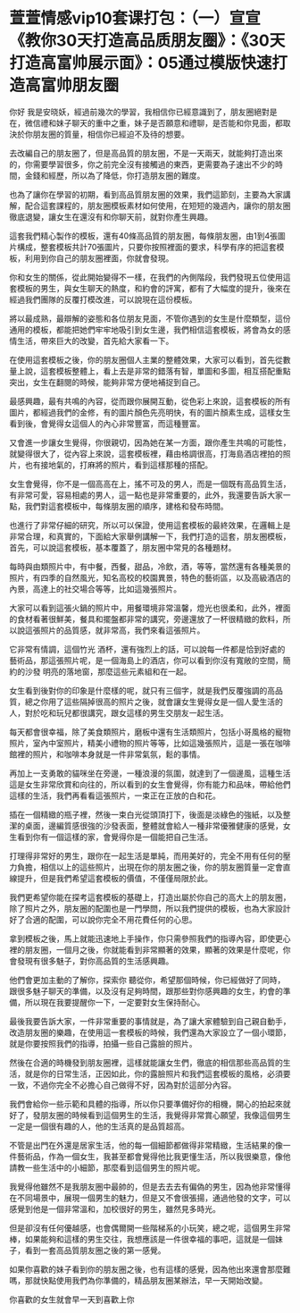 # 萱萱情感vip10套课打包：（一）宣宣《教你30天打造高品质朋友圈》：《30天打造高富帅展示面》：05通过模版快速打造高富帅朋友圈

你好 我是安晓妖，經過前幾次的學習，我相信你已經意識到了，朋友圈絕對是在，微信禮和妹子聊天的重中之重，妹子是否願意和禮聊，是否能和你見面，都取決於你朋友圈的質量，相信你已經迫不及待的想要。

去改編自己的朋友圈了，但是高品質的朋友圈，不是一天兩天，就能夠打造出來的，你需要學習很多，你之前完全沒有接觸過的東西，更需要為子速出不少的時間，金錢和經歷，所以為了降低，你打造朋友圈的難度。

也為了讓你在學習的初期，看到高品質朋友圈的效果，我們這節刻，主要為大家講解，配合這套課程的，朋友圈模板素材如何使用，在短短的幾週內，讓你的朋友圈徹底退變，讓女生在還沒有和你聊天前，就對你產生興趣。

這套我們精心製作的模板，還有40條高品質的朋友圈，每條朋友圈，由1到4張圖片構成，整套模板共計70張圖片，只要你按照裡面的要求，科學有序的把這套模板，利用到你自己的朋友圈裡面，你就會發現。

你和女生的關係，從此開始變得不一樣，在我們的內側階段，我們發現五位使用這套模板的男生，與女生聊天的熱度，和約會的評寓，都有了大幅度的提升，後來在經過我們團隊的反覆打模改進，可以說現在這份模板。

將以最成熟，最辯解的姿態和各位朋友見面，不管你遇到的女生是什麼類型，這份通用的模板，都能把她們牢牢地吸引到女生邊，我們相信這套模板，將會為女的感情生活，帶來巨大的改變，首先給大家看一下。

在使用這套模板之後，你的朋友圈個人主業的整體效果，大家可以看到，首先從數量上說，這套模板整體上，看上去是非常的錯落有智，單圖和多圖，相互搭配重點突出，女生在翻閱的時候，能夠非常方便地補捉到自己。

最感興趣，最有共鳴的內容，從而跟你展開互動，從色彩上來說，這套模板的所有圖片，都經過我們的金修，有的圖片顏色先亮明快，有的圖片顏素生成，這樣女生看到後，會覺得女這個人的內心非常豐富，而這種豐富。

又會進一步讓女生覺得，你很親切，因為她在某一方面，跟你產生共鳴的可能性，就變得很大了，從內容上來說，這套模板裡，藉由格調很高，打海島酒店裡拍的照片，也有接地氣的，打麻將的照片，看到這樣那種的搭配。

女生會覺得，你不是一個高高在上，搖不可及的男人，而是一個既有高品質生活，有非常可愛，容易相處的男人，這一點也是非常重要的，此外，我還要告訴大家一點，我們對這套模板中，每條朋友圈的順序，建格和發布時間。

也進行了非常仔細的研究，所以可以保證，使用這套模板的最終效果，在邏輯上是非常合理，和真實的，下面給大家舉例講解一下，我們打造的這套，朋友圈模板，首先，可以說這套模板，基本覆蓋了，朋友圈中常見的各種題材。

每時與由類照片中，有中餐，西餐，甜品，冷飲，酒，等等，當然還有各種美景的照片，有四季的自然風光，知名高校的校園異景，特色的藝術區，以及高級酒店的內景，高達上的社交場合等等，比如這幾張照片。

大家可以看到這張火鍋的照片中，用餐環境非常溫馨，燈光也很柔和，此外，裡面的食材看著很鮮美，餐具和擺盤都非常的講究，旁邊還放了一杯很精緻的飲料，所以說這張照片的品質感，就非常高，我們來看這張照片。

它非常有情調，這個竹光 酒杯，還有強烈上的話，可以說每一件都是恰到好處的藝術品，那這張照片呢，是一個海島上的酒店，你可以看到你沒有寬敞的空間，簡約的沙發 明亮的落地窗，那麼這些元素組和在一起。

女生看到後對你的印象是什麼樣的呢，就只有三個字，就是我們反覆強調的高品質，總之你用了這些隔掉很高的照片之後，就會讓女生覺得女是一個人愛生活的人，對於吃和玩兒都很講究，跟女這樣的男生交朋友一起生活。

每天都會很幸福，除了美食類照片，磨板中還有生活類照片，包括小哥風格的寵物照片，室內中室照片，精美小禮物的照片等等，比如這幾張照片，這是一張在咖啡館裡的照片，和咖啡本身就是一件非常氣氛，鬆的事情。

再加上一支勇敢的貓咪坐在旁邊，一種浪漫的氛圍，就達到了一個邊風，這種生活這是女生非常欣賞和向往的，所以看到的女生會覺得，你有能力和品味，帶給他們這樣的生活，我們再看看這張照片，一束正在正放的白和花。

插在一個精緻的瓶子裡，然後一束白光從頭頂打下，後面是淡綠色的強紙，以及整潔的桌面，邊編質感很強的沙發表面，整體就會給人一種非常優雅健康的感覺，女生看到你有一個這樣的家，會覺得你是一個能把自己生活。

打理得非常好的男生，跟你在一起生活是單純，而用美好的，完全不用有任何的壓力負擔，相信以上的這些照片，出現在你的朋友圈之後，你的朋友圈質量一定會直線提升，但是我們希望這套模板的價值，不僅僅局限於此。

我們更希望你能在探考這套模板的基礎上，打造出屬於你自己的高大上的朋友圈，除了照片之外，朋友圈的配圍也是一門學問，所以我們提供的模板，也為大家設計好了合適的配圍，可以說你完全不用花費任何的心思。

拿到模板之後，馬上就能迅速地上手操作，你只需參照我們的指導內容，即使更心裡的朋友圈，一個月之後，你就能看到非常顯著的效果，顯著的效果是什麼呢，你會發現有很多魅子，對你高品質的生活感興趣。

他們會更加主動的了解你，探索你 聽從你，希望那個時候，你已經做好了同時，跟很多魅子聊天的準備，以及沒有足夠時間，跟那些對你感興趣的女生，約會的準備，所以現在我要提醒你一下，一定要對女生保持耐心。

最後我要告訴大家，一件非常重要的事情就是，為了讓大家體驗到自己親自動手，改造朋友圈的樂趣，在使用這一套模板的時候，我們還為大家設立了一個小環節，就是你要按照我們的指導，拍攝一些自己露臉的照片。

然後在合適的時機發到朋友圈裡，這樣就能讓女生們，徹底的相信那些高品質的生活，就是你的日常生活，正因如此，你的露臉照片和我們這套模板的風格，必須要一致，不過你完全不必擔心自己做得不好，因為對於這部分內容。

我們會給你一些示範和具體的指導，所以你只要準備好你的相機，開心的拍起來就好了，發朋友圈的時候看到這個男生的生活，我覺得非常賞心願望，我像這個男生一定是一個很有趣的人，他的生活真的是品質超高。

不管是出門在外還是居家生活，他的每一個細節都做得非常精緻，生活結果的像一件藝術品，作為一個女生，我甚至都會覺得他比我更懂生活，所以我很樂意，像他請教一些生活中的小細節，那麼看到這個男生的照片呢。

我覺得他雖然不是我朋友圈中最帥的，但是去去去有偏偽的男生，因為他非常懂得在不同場景中，展現一個男生的魅力，但是又不會很張揚，通過他發的文字，可以感覺到他是一個非常溫和，加校很好的男生，雖然見多時光。

但是卻沒有任何優越感，也會偶爾開一些階梯系的小玩笑，總之呢，這個男生非常棒，如果能夠和這樣的男生交往，我想應該是一件很幸福的事吧，這就是一個妹子，看到一套高品質朋友圈之後的第一感覺。

如果你喜歡的妹子看到你的朋友圈之後，也有這樣的感覺，因為他出來還會那麼難嗎，那就快點使用我們為你準備的，精品朋友圈某辦法，早一天開始改變。

你喜歡的女生就會早一天到喜歡上你